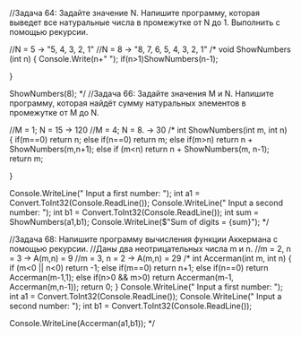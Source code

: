 //Задача 64: Задайте значение N. Напишите программу, которая выведет все натуральные числа в промежутке от N до 1. Выполнить с помощью рекурсии.

//N = 5 -> "5, 4, 3, 2, 1"
//N = 8 -> "8, 7, 6, 5, 4, 3, 2, 1"
/*
void ShowNumbers (int n)
{
    Console.Write(n+" ");
    if(n>1)ShowNumbers(n-1);
   
}

ShowNumbers(8);
*/
//Задача 66: Задайте значения M и N. Напишите программу, которая найдёт сумму натуральных элементов в промежутке от M до N.

//M = 1; N = 15 -> 120
//M = 4; N = 8. -> 30
/*
int ShowNumbers(int m, int n)
{
   if(m==0) return n;
   else if(n==0) return m;
   else if(m>n) return n + ShowNumbers(m,n+1);
   else if (m<n) return n + ShowNumbers(m, n-1);
   return m;

}

Console.WriteLine(" Input a first number: ");
int a1 = Convert.ToInt32(Console.ReadLine());
Console.WriteLine(" Input a second number: ");
int b1 = Convert.ToInt32(Console.ReadLine());
int sum = ShowNumbers(a1,b1);
Console.WriteLine($"Sum of digits = {sum}");
*/

//Задача 68: Напишите программу вычисления функции Аккермана с помощью рекурсии. 
//Даны два неотрицательных числа m и n.
//m = 2, n = 3 -> A(m,n) = 9
//m = 3, n = 2 -> A(m,n) = 29
/*
int Accerman(int m, int n)
{    
    if (m<0 || n<0) return -1;
    else if(m==0) return n+1;
    else if(n==0) return Accerman(m-1,1);
    else if(n>0 && m>0) return Accerman(m-1, Accerman(m,n-1));
    return 0;
}
Console.WriteLine(" Input a first number: ");
int a1 = Convert.ToInt32(Console.ReadLine());
Console.WriteLine(" Input a second number: ");
int b1 = Convert.ToInt32(Console.ReadLine());

Console.WriteLine(Accerman(a1,b1));
*/